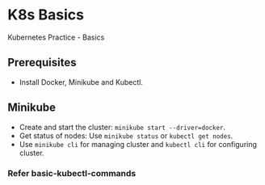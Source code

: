 # K8s Basics
Kubernetes Practice - Basics

## Prerequisites
- Install Docker, Minikube and Kubectl.

## Minikube
- Create and start the cluster: `minikube start --driver=docker`.
- Get status of nodes: Use `minikube status` or `kubectl get nodes`.
- Use `minikube cli` for managing cluster and `kubectl cli` for configuring cluster. 

### Refer basic-kubectl-commands
